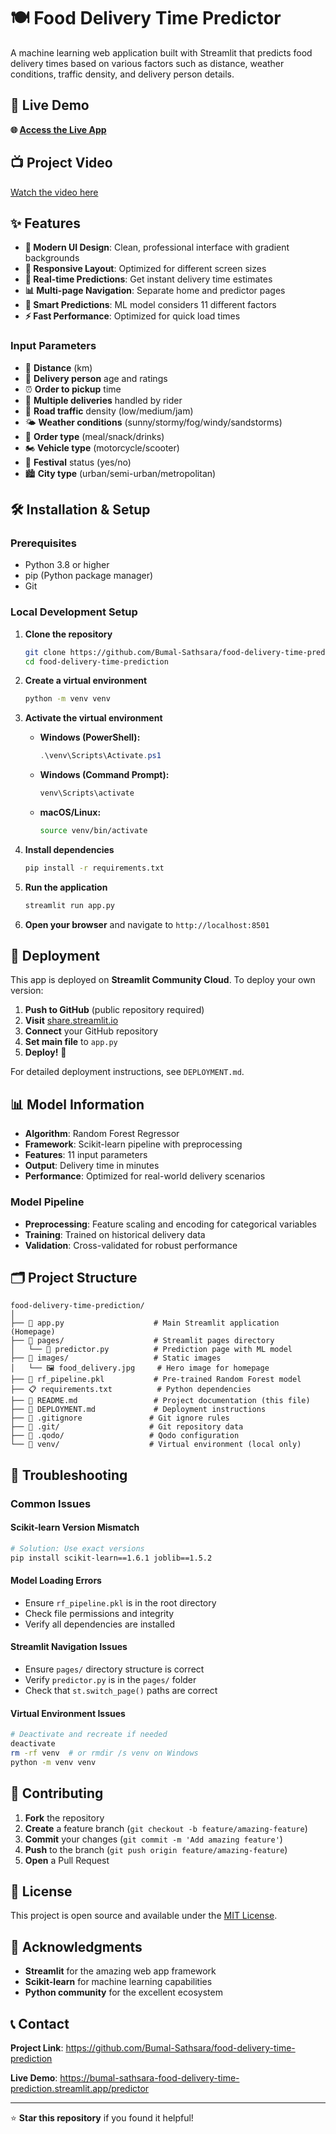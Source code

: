 # 🍽️ Food Delivery Time Predictor

A machine learning web application built with Streamlit that predicts food delivery times based on various factors such as distance, weather conditions, traffic density, and delivery person details.

## 🚀 Live Demo

**🌐 [Access the Live App](https://bumal-sathsara-food-delivery-time-prediction.streamlit.app/predictor)**

## 📺 Project Video  
[Watch the video here](https://mysliit-my.sharepoint.com/:v:/g/personal/it22072238_my_sliit_lk/Eb2rTSVhMqVPttM-dJwCFGIBG7cw__3ClDAUX8NGUXSVrg?nav=eyJyZWZlcnJhbEluZm8iOnsicmVmZXJyYWxBcHAiOiJPbmVEcml2ZUZvckJ1c2luZXNzIiwicmVmZXJyYWxBcHBQbGF0Zm9ybSI6IldlYiIsInJlZmVycmFsTW9kZSI6InZpZXciLCJyZWZlcnJhbFZpZXciOiJNeUZpbGVzTGlua0NvcHkifX0&e=be7r4n)


## ✨ Features

- **🎨 Modern UI Design**: Clean, professional interface with gradient backgrounds
- **📱 Responsive Layout**: Optimized for different screen sizes
- **🔮 Real-time Predictions**: Get instant delivery time estimates
- **📊 Multi-page Navigation**: Separate home and predictor pages
- **🧠 Smart Predictions**: ML model considers 11 different factors
- **⚡ Fast Performance**: Optimized for quick load times

### Input Parameters
- 📍 **Distance** (km)
- 👤 **Delivery person** age and ratings
- ⏰ **Order to pickup** time
- 🚚 **Multiple deliveries** handled by rider
- 🚦 **Road traffic** density (low/medium/jam)
- 🌤️ **Weather conditions** (sunny/stormy/fog/windy/sandstorms)
- 🍕 **Order type** (meal/snack/drinks)
- 🏍️ **Vehicle type** (motorcycle/scooter)
- 🎉 **Festival** status (yes/no)
- 🏙️ **City type** (urban/semi-urban/metropolitan)

## 🛠️ Installation & Setup

### Prerequisites
- Python 3.8 or higher
- pip (Python package manager)
- Git

### Local Development Setup

1. **Clone the repository**
   ```bash
   git clone https://github.com/Bumal-Sathsara/food-delivery-time-prediction.git
   cd food-delivery-time-prediction
   ```

2. **Create a virtual environment**
   ```bash
   python -m venv venv
   ```

3. **Activate the virtual environment**
   - **Windows (PowerShell):**
     ```powershell
     .\venv\Scripts\Activate.ps1
     ```
   - **Windows (Command Prompt):**
     ```cmd
     venv\Scripts\activate
     ```
   - **macOS/Linux:**
     ```bash
     source venv/bin/activate
     ```

4. **Install dependencies**
   ```bash
   pip install -r requirements.txt
   ```

5. **Run the application**
   ```bash
   streamlit run app.py
   ```

6. **Open your browser** and navigate to `http://localhost:8501`

## 🚀 Deployment

This app is deployed on **Streamlit Community Cloud**. To deploy your own version:

1. **Push to GitHub** (public repository required)
2. **Visit** [share.streamlit.io](https://share.streamlit.io)
3. **Connect** your GitHub repository
4. **Set main file** to `app.py`
5. **Deploy!** 🎉

For detailed deployment instructions, see `DEPLOYMENT.md`.

## 📊 Model Information

- **Algorithm**: Random Forest Regressor
- **Framework**: Scikit-learn pipeline with preprocessing
- **Features**: 11 input parameters
- **Output**: Delivery time in minutes
- **Performance**: Optimized for real-world delivery scenarios

### Model Pipeline
- **Preprocessing**: Feature scaling and encoding for categorical variables
- **Training**: Trained on historical delivery data
- **Validation**: Cross-validated for robust performance

## 🗂️ Project Structure

```
food-delivery-time-prediction/
│
├── 📄 app.py                    # Main Streamlit application (Homepage)
├── 📁 pages/                    # Streamlit pages directory
│   └── 📄 predictor.py          # Prediction page with ML model
├── 📁 images/                   # Static images
│   └── 🖼️ food_delivery.jpg     # Hero image for homepage
├── 🤖 rf_pipeline.pkl           # Pre-trained Random Forest model
├── 📋 requirements.txt          # Python dependencies
├── 📖 README.md                 # Project documentation (this file)
├── 🚀 DEPLOYMENT.md             # Deployment instructions
├── 🙈 .gitignore               # Git ignore rules
├── 📁 .git/                    # Git repository data
├── 📁 .qodo/                   # Qodo configuration
└── 📁 venv/                    # Virtual environment (local only)
```

## 🔧 Troubleshooting

### Common Issues

#### Scikit-learn Version Mismatch
```bash
# Solution: Use exact versions
pip install scikit-learn==1.6.1 joblib==1.5.2
```

#### Model Loading Errors
- Ensure `rf_pipeline.pkl` is in the root directory
- Check file permissions and integrity
- Verify all dependencies are installed

#### Streamlit Navigation Issues
- Ensure `pages/` directory structure is correct
- Verify `predictor.py` is in the `pages/` folder
- Check that `st.switch_page()` paths are correct

#### Virtual Environment Issues
```bash
# Deactivate and recreate if needed
deactivate
rm -rf venv  # or rmdir /s venv on Windows
python -m venv venv
```

## 🤝 Contributing

1. **Fork** the repository
2. **Create** a feature branch (`git checkout -b feature/amazing-feature`)
3. **Commit** your changes (`git commit -m 'Add amazing feature'`)
4. **Push** to the branch (`git push origin feature/amazing-feature`)
5. **Open** a Pull Request

## 📄 License

This project is open source and available under the [MIT License](LICENSE).

## 🙏 Acknowledgments

- **Streamlit** for the amazing web app framework
- **Scikit-learn** for machine learning capabilities
- **Python community** for the excellent ecosystem

## 📞 Contact

**Project Link**: https://github.com/Bumal-Sathsara/food-delivery-time-prediction

**Live Demo**: https://bumal-sathsara-food-delivery-time-prediction.streamlit.app/predictor

---

⭐ **Star this repository** if you found it helpful!
